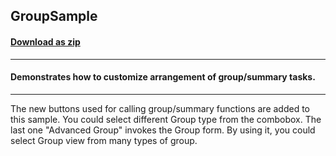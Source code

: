 ## GroupSample
#### [Download as zip](https://minhaskamal.github.io/DownGit/#/home?url=https://github.com/GrapeCity/ComponentOne-WinForms-Samples/tree/master/NetFramework\GanttView\CS\GroupSample)
____
#### Demonstrates how to customize arrangement of group/summary tasks.
____
The new buttons used for calling group/summary functions are added to this sample. You could select different Group type from the combobox. The last one "Advanced Group" invokes the Group form. By using it, you could select Group view from many types of group. 



